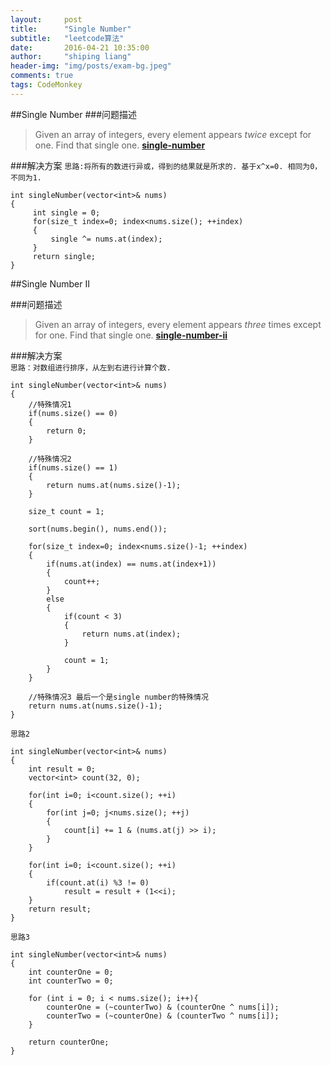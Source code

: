```yaml
---  
layout:     post
title:      "Single Number"
subtitle:   "leetcode算法"
date:       2016-04-21 10:35:00
author:     "shiping liang"
header-img: "img/posts/exam-bg.jpeg"
comments: true
tags: CodeMonkey 
---
```

##Single Number
###问题描述
>Given an array of integers, every element appears *twice* except for one. Find that single one.
**[single-number](https://leetcode.com/problems/single-number/)**  

###解决方案
`思路:将所有的数进行异或，得到的结果就是所求的. 基于x^x=0. 相同为0，不同为1.`

```
int singleNumber(vector<int>& nums) 
{
     int single = 0;
     for(size_t index=0; index<nums.size(); ++index)
     {
         single ^= nums.at(index);
     }
     return single;
}     
```


##Single Number II  

###问题描述

> Given an array of integers, every element appears *three* times except for one. Find that single one. 
**[single-number-ii](https://leetcode.com/problems/single-number-ii/)**

###解决方案  
`思路：对数组进行排序，从左到右进行计算个数.`

```
int singleNumber(vector<int>& nums) 
{
 	//特殊情况1 
	if(nums.size() == 0)
    {
        return 0;
    }
   
    //特殊情况2
    if(nums.size() == 1)
    {
        return nums.at(nums.size()-1);
    }
    
    size_t count = 1;
    
    sort(nums.begin(), nums.end());
    
    for(size_t index=0; index<nums.size()-1; ++index)
    {
        if(nums.at(index) == nums.at(index+1))
        {
            count++;
        }
        else
        {
            if(count < 3) 
            {
                return nums.at(index);
            }
            
            count = 1;
        }
    }
    
    //特殊情况3 最后一个是single number的特殊情况
    return nums.at(nums.size()-1);
}
```
`思路2`
```
int singleNumber(vector<int>& nums) 
{
	int result = 0;
	vector<int> count(32, 0);
	
	for(int i=0; i<count.size(); ++i)
	{
	    for(int j=0; j<nums.size(); ++j)
	    {
	        count[i] += 1 & (nums.at(j) >> i);
	    }
	}
	
	for(int i=0; i<count.size(); ++i)
	{
	    if(count.at(i) %3 != 0)
	        result = result + (1<<i);
	}
	return result;
}
```
`思路3`
```
int singleNumber(vector<int>& nums) 
{
    int counterOne = 0;
    int counterTwo = 0;

    for (int i = 0; i < nums.size(); i++){
        counterOne = (~counterTwo) & (counterOne ^ nums[i]);
        counterTwo = (~counterOne) & (counterTwo ^ nums[i]);
    }
    
    return counterOne;    
}
```